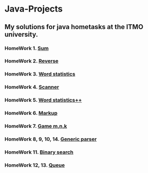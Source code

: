 # Java-Projects

## My solutions for java hometasks at the ITMO university.
### HomeWork 1. [Sum](https://github.com/Ma-XD/Java-Projects/tree/main/JHW-1-Sum#readme)
### HomeWork 2. [Reverse](https://github.com/Ma-XD/Java-Projects/tree/main/JHW-2-Reverse#readme)
### HomeWork 3. [Word statistics](https://github.com/Ma-XD/Java-Projects/tree/main/JHW-3-WordStatInput#readme)
### HomeWork 4. [Scanner](https://github.com/Ma-XD/Java-Projects/tree/main/JHW-4-Scanner#readme)
### HomeWork 5. [Word statistics++](https://github.com/Ma-XD/Java-Projects/tree/main/JHW-5-WordStatIndex#readme)
### HomeWork 6. [Markup](https://github.com/Ma-XD/Java-Projects/tree/main/JHW-6-Markup#readme)
### HomeWork 7. [Game m,n,k](https://github.com/Ma-XD/Java-Projects/tree/main/JHW-7-Game#readme)
### HomeWork 8, 9, 10, 14. [Generic parser](https://github.com/Ma-XD/Java-Projects/tree/main/JHW-8-9-10-14#readme)
### HomeWork 11. [Binary search](https://github.com/Ma-XD/Java-Projects/tree/main/JHW-11-Search#readme)
### HomeWork 12, 13. [Queue](https://github.com/Ma-XD/Java-Projects/tree/main/JHW-12-13-Queue#readme)


